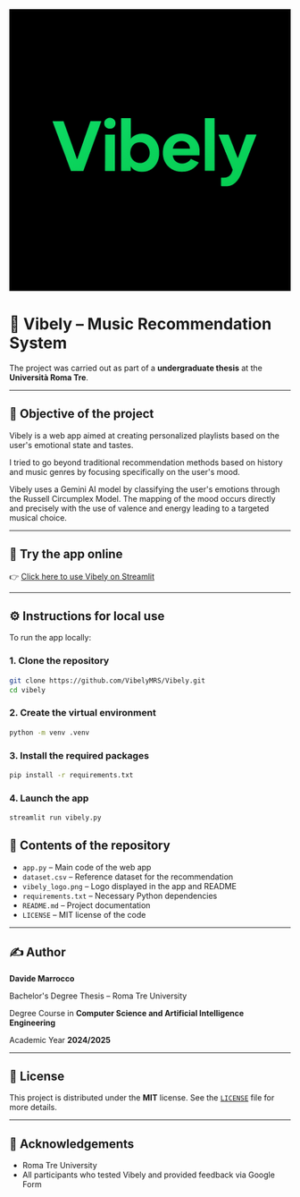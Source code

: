 <img src="vibely_logo.png" alt="Logo Vibely" width="650"/>

# 🎵 Vibely – Music Recommendation System

The project was carried out as part of a **undergraduate thesis** at the **Università Roma Tre**.

---

## 🧠 Objective of the project
Vibely is a web app aimed at creating personalized playlists based on the user's emotional state and tastes. 

I tried to go beyond traditional recommendation methods based on history and music genres by focusing specifically on the user's mood. 

Vibely uses a Gemini AI model by classifying the user's emotions through the Russell Circumplex Model. The mapping of the mood occurs directly and precisely with the use of valence and energy leading to a targeted musical choice.

---

## 🔗 Try the app online

👉 [Click here to use Vibely on Streamlit](https://tuo-link.streamlit.app)

---

## ⚙️ Instructions for local use

To run the app locally:

### 1. Clone the repository
```bash
git clone https://github.com/VibelyMRS/Vibely.git
cd vibely
```
### 2. Create the virtual environment
```bash
python -m venv .venv
```

### 3. Install the required packages
```bash
pip install -r requirements.txt
```

### 4. Launch the app
```bash
streamlit run vibely.py
```

## 📁 Contents of the repository

- `app.py` – Main code of the web app
- `dataset.csv` – Reference dataset for the recommendation
- `vibely_logo.png` – Logo displayed in the app and README
- `requirements.txt` – Necessary Python dependencies
- `README.md` – Project documentation
- `LICENSE` – MIT license of the code

---

## ✍️ Author

**Davide Marrocco**

Bachelor's Degree Thesis – Roma Tre University

Degree Course in **Computer Science and Artificial Intelligence Engineering**

Academic Year **2024/2025**

---

## 📄 License

This project is distributed under the **MIT** license. 
See the [`LICENSE`](LICENSE) file for more details.

---

## 🙏 Acknowledgements

- Roma Tre University
- All participants who tested Vibely and provided feedback via Google Form
